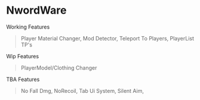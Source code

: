 # NwordWare

Working Features 
> Player Material Changer,
> Mod Detector,
> Teleport To Players,
> PlayerList TP's

Wip Features
> PlayerModel/Clothing Changer

TBA Features
> No Fall Dmg,
> NoRecoil,
> Tab Ui System,
> Silent Aim,

